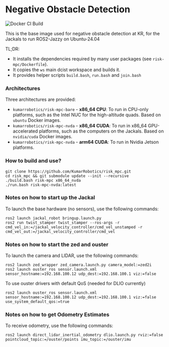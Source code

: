Negative Obstacle Detection
=============
![Docker CI Build](https://github.com/KumarRobotics/dcist_master/actions/workflows/docker-build.yaml/badge.svg?branch=master)

This is the base image used for negative obstacle detection at KR, for the Jackals to run ROS2-Jazzy on Ubuntu-24.04

TL;DR:
 - It installs the dependencies required by many user packages (see
   `risk-mpc/Dockerfile`).
 - It copies the `ws` main dcist workspace and builds it.
 - It provides helper scripts `build.bash`, `run.bash` and `join.bash`

### Architectures
Three architectures are provided:
 - `kumarrobotics/risk-mpc-bare` - **x86_64 CPU**: To run in CPU-only platforms, such as the Intel NUC for the high-altitude quads. Based on `ubuntu` Docker images.
 - `kumarrobotics/risk-mpc-nvda` - **x86_64 CUDA**: To run in x86_64 GPU-accelerated platforms, such as the computers on the Jackals. Based on `nvidia/cuda` Docker images.
 - `kumarrobotics/risk-mpc-nvda` - **arm64 CUDA**: To run in Nvidia Jetson platforms.

### How to build and use?
```
git clone https://github.com/KumarRobotics/risk_mpc.git
cd risk_mpc && git submodule update --init --recursive
./build.bash risk-mpc x86_64_nvda
./run.bash risk-mpc-nvda:latest
```

### Notes on how to start up the Jackal
To launch the base hardware (no sensors), use the following commands:

```
ros2 launch jackal_robot bringup.launch.py
ros2 run twist_stamper twist_stamper --ros-args -r  cmd_vel_in:=/jackal_velocity_controller/cmd_vel_unstamped -r cmd_vel_out:=/jackal_velocity_controller/cmd_vel
```

### Notes on how to start the zed and ouster
To launch the camera and LIDAR, use the following commands:

```
ros2 launch zed_wrapper zed_camera.launch.py camera_model:=zed2i
ros2 launch ouster_ros sensor.launch.xml sensor_hostname:=192.168.100.12 udp_dest:=192.168.100.1 viz:=false
```

To use ouster drivers with default QoS (needed for DLIO currently)
```
ros2 launch ouster_ros sensor.launch.xml sensor_hostname:=192.168.100.12 udp_dest:=192.168.100.1 viz:=false use_system_default_qos:=true
```

### Notes on how to get Odometry Estimates
To receive odometry, use the following commands:

```
ros2 launch direct_lidar_inertial_odometry dlio.launch.py rviz:=false pointcloud_topic:=/ouster/points imu_topic:=/ouster/imu
```

